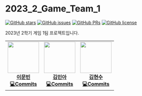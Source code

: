 # 2023_2_Game_Team_1

[![GitHub stars](https://img.shields.io/github/stars/pknu-wap/2023_2_Game_Team_1?color=brightgreen)](https://github.com/pknu-wap/2023_2_Game_Team_1/stargazers)
[![GitHub issues](https://img.shields.io/github/issues/pknu-wap/2023_2_Game_Team_1?color=brightgreen)](https://github.com/pknu-wap/2023_2_Game_Team_1/issues)
[![GitHub PRs](https://img.shields.io/github/issues-pr/pknu-wap/2023_2_Game_Team_1?color=brightgreen)](https://github.com/pknu-wap/2023_2_Game_Team_1/pulls)
[![GitHub license](https://img.shields.io/github/license/pknu-wap/2023_2_Game_Team_1?color=brightgreen)](https://github.com/pknu-wap/2023_2_Game_Team_1/blob/main/LICENSE)

2023년 2학기 게임 1팀 프로젝트입니다.

<table>
	<tr>
		<td align="center">
			<a href="http://github.com/Munbin-Lee">
			<img src="https://avatars.githubusercontent.com/u/100560031?v=4" width="100px;" alt=""/>
			<br /><b>이문빈</a><br />
			<a href="https://github.com/pknu-wap/2023_2_Game_Team_1/commits/main?author=Munbin-Lee" title="Code">💻Commits</a>
		</td>
		<td align="center">
			<a href="http://github.com/alsdddk">
			<img src="https://avatars.githubusercontent.com/u/143075401?v=4" width="100px;" alt=""/>
			<br /><b>김민아</a><br />
			<a href="https://github.com/pknu-wap/2023_2_Game_Team_1/commits/main?author=alsdddk" title="Code">💻Commits</a>
		</td>
		<td align="center">
			<a href="http://github.com/Air-Mookie">
			<img src="https://avatars.githubusercontent.com/u/114290098?v=4" width="100px;" alt=""/>
			<br /><b>김현수</a><br />
			<a href="https://github.com/pknu-wap/2023_2_Game_Team_1/commits/main?author=Air-Mookie" title="Code">💻Commits</a>
		</td>
	</tr>
</table>
